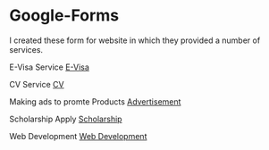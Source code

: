 # Google-Forms
I created these form for website in which they provided a number of services.


 E-Visa Service
[E-Visa](https://docs.google.com/forms/d/1B2veGP2uDardP0CDrd0LTBWmnIO4Vu1dNWmuTcrXtrY/edit)

CV Service
[CV](https://docs.google.com/forms/d/1-vXDzVu1Dg5tq_arw2dE_qlpKIVOFD9450DWJJBf5To/edit)

Making ads to promte Products
[Advertisement](https://docs.google.com/forms/d/1gQW5VKFc1EhiI7DjsdmRYVaM3jYIVlRP2fzVEyzLrjw/edit)

Scholarship Apply
[Scholarship](https://docs.google.com/forms/d/1buAbbbdBqxCRlrkXeZVxqnVWipakUYEaCwmtHjqPLm0/edit)

Web Development
[Web Development](https://docs.google.com/forms/d/14j3TehNsj9ToOJISMuJ4cE67nyxxEqLqCfvk-5B2las/edit)
